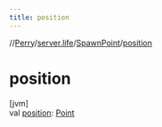 ```yaml
---
title: position
---
```

//[Perry](../../../index.html)/[server.life](../index.html)/[SpawnPoint](index.html)/[position](position.html)



# position



[jvm]\
val [position](position.html): [Point](https://docs.oracle.com/javase/8/docs/api/java/awt/Point.html)




